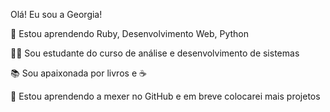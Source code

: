 Olá! Eu sou a Georgia!

🌱 Estou aprendendo Ruby, Desenvolvimento Web, Python

👩‍💻 Sou estudante do curso de análise e desenvolvimento de sistemas

📚 Sou apaixonada por livros e ☕

🚀 Estou aprendendo a mexer no GitHub e em breve colocarei mais projetos

